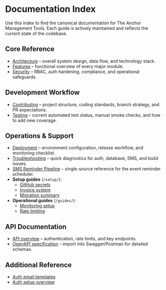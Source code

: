 # Documentation Index

Use this index to find the canonical documentation for The Anchor Management Tools. Each guide is actively maintained and reflects the current state of the codebase.

## Core Reference
- [Architecture](./ARCHITECTURE.md) – overall system design, data flow, and technology stack.
- [Features](./FEATURES.md) – functional overview of every major module.
- [Security](./SECURITY.md) – RBAC, auth hardening, compliance, and operational safeguards.

## Development Workflow
- [Contributing](./CONTRIBUTING.md) – project structure, coding standards, branch strategy, and PR expectations.
- [Testing](./TESTING.md) – current automated test status, manual smoke checks, and how to add new coverage.

## Operations & Support
- [Deployment](./DEPLOYMENT.md) – environment configuration, release workflow, and monitoring checklist.
- [Troubleshooting](./TROUBLESHOOTING.md) – quick diagnostics for auth, database, SMS, and build issues.
- [SMS Reminder Pipeline](./sms-reminder-pipeline.md) – single-source reference for the event reminder scheduler.
- **Setup guides** (`/setup/`):
  - [GitHub secrets](./setup/GITHUB_SECRETS_SETUP.md)
  - [Invoice system](./setup/INVOICE_SYSTEM_SETUP.md)
  - [Migration summary](./setup/MIGRATION_SUMMARY.md)
- **Operational guides** (`/guides/`):
  - [Monitoring setup](./guides/monitoring-setup.md)
  - [Rate limiting](./guides/rate-limiting-implementation.md)

## API Documentation
- [API overview](./guides/api/API_README.md) – authentication, rate limits, and key endpoints.
- [OpenAPI specification](./guides/api/openapi.yaml) – import into Swagger/Postman for detailed schemas.

## Additional Reference
- [Auth email templates](./auth-email-templates.md)
- [Auth setup overview](./auth-setup-overview.md)
